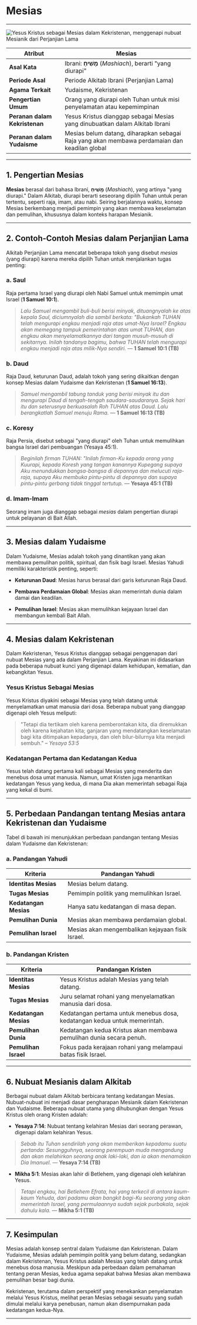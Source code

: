 # Mesias

---

![Yesus Kristus sebagai Mesias dalam Kekristenan, menggenapi nubuat Mesianik dari Perjanjian Lama](data/img/mesias.jpg)

| **Atribut** | Mesias |
|---|---|
| **Asal Kata** | Ibrani: **מָשִׁיחַ** (*Mashiach*), berarti "yang diurapi" |
| **Periode Asal** | Periode Alkitab Ibrani (Perjanjian Lama) |
| **Agama Terkait** | Yudaisme, Kekristenan |
| **Pengertian Umum** | Orang yang diurapi oleh Tuhan untuk misi penyelamatan atau kepemimpinan |
| **Peranan dalam Kekristenan** | Yesus Kristus dianggap sebagai Mesias yang dinubuatkan dalam Alkitab Ibrani |
| **Peranan dalam Yudaisme** | Mesias belum datang, diharapkan sebagai Raja yang akan membawa perdamaian dan keadilan global |

---

## 1. Pengertian Mesias

**Mesias** berasal dari bahasa Ibrani, **מָשִׁיחַ** (*Mashiach*), yang artinya "yang diurapi." Dalam Alkitab, diurapi berarti seseorang dipilih Tuhan untuk peran tertentu, seperti raja, imam, atau nabi. Seiring berjalannya waktu, konsep Mesias berkembang menjadi pemimpin yang akan membawa keselamatan dan pemulihan, khususnya dalam konteks harapan Mesianik.

---

## 2. Contoh-Contoh Mesias dalam Perjanjian Lama

Alkitab Perjanjian Lama mencatat beberapa tokoh yang disebut *mesias* (yang diurapi) karena mereka dipilih Tuhan untuk menjalankan tugas penting:

### a. Saul

Raja pertama Israel yang diurapi oleh Nabi Samuel untuk memimpin umat Israel (**1 Samuel 10:1**).

> *Lalu Samuel mengambil buli-buli berisi minyak, dituangnyalah ke atas kepala Saul, diciumnyalah dia sambil berkata: "Bukankah TUHAN telah mengurapi engkau menjadi raja atas umat-Nya Israel? Engkau akan memegang tampuk pemerintahan atas umat TUHAN, dan engkau akan menyelamatkannya dari tangan musuh-musuh di sekitarnya. Inilah tandanya bagimu, bahwa TUHAN telah mengurapi engkau menjadi raja atas milik-Nya sendiri.*
> — **1 Samuel 10:1 (TB)**
  
### b. Daud

Raja Daud, keturunan Daud, adalah tokoh yang sering dikaitkan dengan konsep Mesias dalam Yudaisme dan Kekristenan (**1 Samuel 16:13**).

> *Samuel mengambil tabung tanduk yang berisi minyak itu dan mengurapi Daud di tengah-tengah saudara-saudaranya. Sejak hari itu dan seterusnya berkuasalah Roh TUHAN atas Daud. Lalu berangkatlah Samuel menuju Rama.*
> — **1 Samuel 16:13 (TB)**

### c. Koresy

Raja Persia, disebut sebagai "yang diurapi" oleh Tuhan untuk memulihkan bangsa Israel dari pembuangan (Yesaya 45:1).

> *Beginilah firman TUHAN: "Inilah firman-Ku kepada orang yang Kuurapi, kepada Koresh yang tangan kanannya Kupegang supaya Aku menundukkan bangsa-bangsa di depannya dan melucuti raja-raja, supaya Aku membuka pintu-pintu di depannya dan supaya pintu-pintu gerbang tidak tinggal tertutup.*
> — **Yesaya 45:1 (TB)**

### d. Imam-Imam

Seorang imam juga dianggap sebagai *mesias* dalam pengertian diurapi untuk pelayanan di Bait Allah.

---

## 3. Mesias dalam Yudaisme

Dalam Yudaisme, Mesias adalah tokoh yang dinantikan yang akan membawa pemulihan politik, spiritual, dan fisik bagi Israel. Mesias Yahudi memiliki karakteristik penting, seperti:

- **Keturunan Daud**: Mesias harus berasal dari garis keturunan Raja Daud.

- **Pembawa Perdamaian Global**: Mesias akan memerintah dunia dalam damai dan keadilan.

- **Pemulihan Israel**: Mesias akan memulihkan kejayaan Israel dan membangun kembali Bait Allah.

---

## 4. Mesias dalam Kekristenan

Dalam Kekristenan, Yesus Kristus dianggap sebagai penggenapan dari nubuat Mesias yang ada dalam Perjanjian Lama. Keyakinan ini didasarkan pada beberapa nubuat kunci yang digenapi dalam kehidupan, kematian, dan kebangkitan Yesus.

### Yesus Kristus Sebagai Mesias

Yesus Kristus diyakini sebagai Mesias yang telah datang untuk menyelamatkan umat manusia dari dosa. Beberapa nubuat yang dianggap digenapi oleh Yesus meliputi:

> "Tetapi dia tertikam oleh karena pemberontakan kita, dia diremukkan oleh karena kejahatan kita; ganjaran yang mendatangkan keselamatan bagi kita ditimpakan kepadanya, dan oleh bilur-bilurnya kita menjadi sembuh." – *Yesaya 53:5*

### Kedatangan Pertama dan Kedatangan Kedua

Yesus telah datang pertama kali sebagai Mesias yang menderita dan menebus dosa umat manusia. Namun, umat Kristen juga menantikan kedatangan Yesus yang kedua, di mana Dia akan memerintah sebagai Raja yang kekal di bumi.

---

## 5. Perbedaan Pandangan tentang Mesias antara Kekristenan dan Yudaisme

Tabel di bawah ini menunjukkan perbedaan pandangan tentang Mesias dalam Yudaisme dan Kekristenan:

### a. Pandangan Yahudi

| **Kriteria** | **Pandangan Yahudi** |
|---|---|
| **Identitas Mesias** | Mesias belum datang. |
| **Tugas Mesias** | Pemimpin politik yang memulihkan Israel. |
| **Kedatangan Mesias** | Hanya satu kedatangan di masa depan. |
| **Pemulihan Dunia** | Mesias akan membawa perdamaian global. |
| **Pemulihan Israel** | Mesias akan mengembalikan kejayaan fisik Israel. |

### b. Pandangan Kristen

| **Kriteria** | **Pandangan Kristen** |
|---|---|
| **Identitas Mesias** | Yesus Kristus adalah Mesias yang telah datang. |
| **Tugas Mesias** | Juru selamat rohani yang menyelamatkan manusia dari dosa. |
| **Kedatangan Mesias** | Kedatangan pertama untuk menebus dosa, kedatangan kedua untuk memerintah. |
| **Pemulihan Dunia** | Kedatangan kedua Kristus akan membawa pemulihan dunia secara penuh. |
| **Pemulihan Israel** | Fokus pada kerajaan rohani yang melampaui batas fisik Israel. |

---

## 6. Nubuat Mesianis dalam Alkitab

Berbagai nubuat dalam Alkitab berbicara tentang kedatangan Mesias. Nubuat-nubuat ini menjadi dasar pengharapan Mesianik dalam Kekristenan dan Yudaisme. Beberapa nubuat utama yang dihubungkan dengan Yesus Kristus oleh orang Kristen adalah:

- **Yesaya 7:14**: Nubuat tentang kelahiran Mesias dari seorang perawan, digenapi dalam kelahiran Yesus.

> *Sebab itu Tuhan sendirilah yang akan memberikan kepadamu suatu pertanda: Sesungguhnya, seorang perempuan muda mengandung dan akan melahirkan seorang anak laki-laki, dan ia akan menamakan Dia Imanuel.*
> — **Yesaya 7:14 (TB)**

- **Mikha 5:1**: Mesias akan lahir di Betlehem, yang digenapi oleh kelahiran Yesus.

> *Tetapi engkau, hai Betlehem Efrata, hai yang terkecil di antara kaum-kaum Yehuda, dari padamu akan bangkit bagi-Ku seorang yang akan memerintah Israel, yang permulaannya sudah sejak purbakala, sejak dahulu kala.*
> — **Mikha 5:1 (TB)**

---

## 7. Kesimpulan

Mesias adalah konsep sentral dalam Yudaisme dan Kekristenan. Dalam Yudaisme, Mesias adalah pemimpin politik yang belum datang, sedangkan dalam Kekristenan, Yesus Kristus adalah Mesias yang telah datang untuk menebus dosa manusia. Meskipun ada perbedaan dalam pemahaman tentang peran Mesias, kedua agama sepakat bahwa Mesias akan membawa pemulihan besar bagi dunia.

Kekristenan, terutama dalam perspektif yang menekankan penyelamatan melalui Yesus Kristus, melihat peran Mesias sebagai sesuatu yang sudah dimulai melalui karya penebusan, namun akan disempurnakan pada kedatangan kedua-Nya.

---
